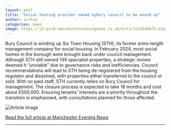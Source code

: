 ```yaml
---
layout: post
title: "Social housing provider owned byBury council to be wound up"
author: archie
categories: news
image: https://i2-prod.manchestereveningnews.co.uk/article32444673.ece/ALTERNATES/s1200/0_six-town-close.jpg
---
```

Bury Council is winding up Six Town Housing (STH), its former arms-length management company for social housing. In February 2024, most social homes in the borough were brought back under council management. Although STH still owned 149 specialist properties, a strategic review deemed it “unviable” due to governance risks and inefficiencies. Council recommendations will lead to STH being de-registered from the housing regulator and dissolved, with properties either transferred to the council or sold. With no paid staff, STH currently relies on Bury Council for management. The closure process is expected to take 18 months and cost about £500,000. Ensuring tenants’ interests are a priority throughout the transition is emphasised, with consultations planned for those affected.

![Article Image](https://i2-prod.manchestereveningnews.co.uk/article32444673.ece/ALTERNATES/s1200/0_six-town-close.jpg)

[Read the full article at Manchester Evening News](https://www.manchestereveningnews.co.uk/news/greater-manchester-news/social-housing-provider-owned-bybury-32444676)

---
